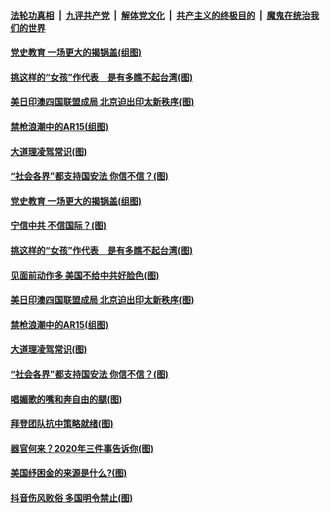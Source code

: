 

####  [法轮功真相](../../../../basic/blob/master/README.md?t=03182231) &nbsp;|&nbsp; [九评共产党](../../../../9ping.md/blob/master/README.md?t=03182231) &nbsp;|&nbsp; [解体党文化](../../../../jtdwh.md/blob/master/README.md?t=03182231)  &nbsp;|&nbsp; [共产主义的终极目的](../../../../gczydzjmd.md/blob/master/README.md?t=03182231) &nbsp;|&nbsp; [魔鬼在统治我们的世界](../../../../mgztzwmdsj.md/blob/master/README.md?t=03182231) 

#### [党史教育 一场更大的揭锅盖(组图)](../pages/p4/965934.md?t=03182231) 

#### [挑这样的“女孩”作代表　是有多瞧不起台湾(图)](../pages/p4/965915.md?t=03182231) 

#### [美日印澳四国联盟成局 北京迫出印太新秩序(图)](../pages/p4/965912.md?t=03182231) 

#### [禁枪浪潮中的AR15(组图)](../pages/p4/965804.md?t=03182231) 

#### [大道理凌驾常识(图)](../pages/p4/965795.md?t=03182231) 

#### [“社会各界”都支持国安法 你信不信？(图)](../pages/p4/965794.md?t=03182231) 



#### [党史教育 一场更大的揭锅盖(组图)](../pages/p4/965934.md?t=03182231) 

#### [宁信中共 不信国际？(图)](../pages/p4/965917.md?t=03182231) 

#### [挑这样的“女孩”作代表　是有多瞧不起台湾(图)](../pages/p4/965915.md?t=03182231) 

#### [见面前动作多 美国不给中共好脸色(图)](../pages/p4/965914.md?t=03182231) 

#### [美日印澳四国联盟成局 北京迫出印太新秩序(图)](../pages/p4/965912.md?t=03182231) 




#### [禁枪浪潮中的AR15(组图)](../pages/p4/965804.md?t=03182231) 

#### [大道理凌驾常识(图)](../pages/p4/965795.md?t=03182231) 

#### [“社会各界”都支持国安法 你信不信？(图)](../pages/p4/965794.md?t=03182231) 

#### [唱媚歌的嘴和奔自由的腿(图)](../pages/p4/965793.md?t=03182231) 

#### [拜登团队抗中策略就绪(图)](../pages/p4/965791.md?t=03182231) 

#### [器官何来？2020年三件事告诉你(图)](../pages/p4/965790.md?t=03182231) 

#### [美国纾困金的来源是什么?(图)](../pages/p4/965749.md?t=03182231) 



#### [抖音伤风败俗 多国明令禁止(图)](../pages/p4/965696.md?t=03182231) 

